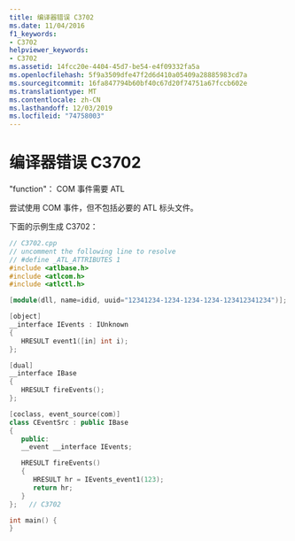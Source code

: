 ```yaml
---
title: 编译器错误 C3702
ms.date: 11/04/2016
f1_keywords:
- C3702
helpviewer_keywords:
- C3702
ms.assetid: 14fcc20e-4404-45d7-be54-e4f09332fa5a
ms.openlocfilehash: 5f9a3509dfe47f2d6d410a05409a28885983cd7a
ms.sourcegitcommit: 16fa847794b60bf40c67d20f74751a67fccb602e
ms.translationtype: MT
ms.contentlocale: zh-CN
ms.lasthandoff: 12/03/2019
ms.locfileid: "74758003"
---
```

# <a name="compiler-error-c3702"></a>编译器错误 C3702

"function"： COM 事件需要 ATL

尝试使用 COM 事件，但不包括必要的 ATL 标头文件。

下面的示例生成 C3702：

```cpp
// C3702.cpp
// uncomment the following line to resolve
// #define _ATL_ATTRIBUTES 1
#include <atlbase.h>
#include <atlcom.h>
#include <atlctl.h>

[module(dll, name=idid, uuid="12341234-1234-1234-1234-123412341234")];

[object]
__interface IEvents : IUnknown
{
   HRESULT event1([in] int i);
};

[dual]
__interface IBase
{
   HRESULT fireEvents();
};

[coclass, event_source(com)]
class CEventSrc : public IBase
{
   public:
   __event __interface IEvents;

   HRESULT fireEvents()
   {
      HRESULT hr = IEvents_event1(123);
      return hr;
   }
};   // C3702

int main() {
}
```
